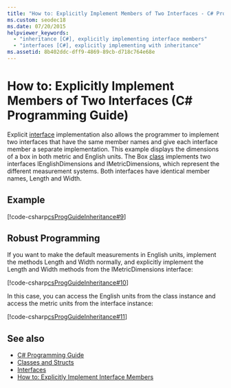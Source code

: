 ```yaml
---
title: "How to: Explicitly Implement Members of Two Interfaces - C# Programming Guide"
ms.custom: seodec18
ms.date: 07/20/2015
helpviewer_keywords: 
  - "inheritance [C#], explicitly implementing interface members"
  - "interfaces [C#], explicitly implementing with inheritance"
ms.assetid: 8b402ddc-dff9-4869-89cb-d718c764e68e
---
```

# How to: Explicitly Implement Members of Two Interfaces (C# Programming Guide)
Explicit [interface](../../../csharp/language-reference/keywords/interface.md) implementation also allows the programmer to implement two interfaces that have the same member names and give each interface member a separate implementation. This example displays the dimensions of a box in both metric and English units. The Box [class](../../../csharp/language-reference/keywords/class.md) implements two interfaces IEnglishDimensions and IMetricDimensions, which represent the different measurement systems. Both interfaces have identical member names, Length and Width.  
  
## Example  
 [!code-csharp[csProgGuideInheritance#9](../../../csharp/programming-guide/classes-and-structs/codesnippet/CSharp/how-to-explicitly-implement-members-of-two-interfaces_1.cs)]  
  
## Robust Programming  
 If you want to make the default measurements in English units, implement the methods Length and Width normally, and explicitly implement the Length and Width methods from the IMetricDimensions interface:  
  
 [!code-csharp[csProgGuideInheritance#10](../../../csharp/programming-guide/classes-and-structs/codesnippet/CSharp/how-to-explicitly-implement-members-of-two-interfaces_2.cs)]  
  
 In this case, you can access the English units from the class instance and access the metric units from the interface instance:  
  
 [!code-csharp[csProgGuideInheritance#11](../../../csharp/programming-guide/classes-and-structs/codesnippet/CSharp/how-to-explicitly-implement-members-of-two-interfaces_3.cs)]  
  
## See also

- [C# Programming Guide](../../../csharp/programming-guide/index.md)
- [Classes and Structs](../../../csharp/programming-guide/classes-and-structs/index.md)
- [Interfaces](../../../csharp/programming-guide/interfaces/index.md)
- [How to: Explicitly Implement Interface Members](../../../csharp/programming-guide/interfaces/how-to-explicitly-implement-interface-members.md)
